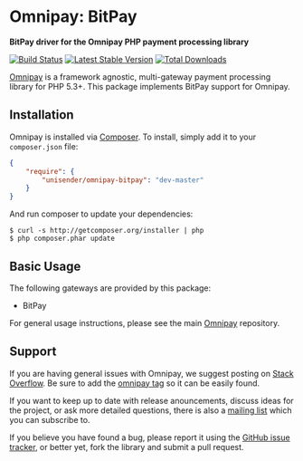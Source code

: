 # Omnipay: BitPay

**BitPay driver for the Omnipay PHP payment processing library**

[![Build Status](https://travis-ci.org/thephpleague/omnipay-bitpay.png?branch=master)](https://travis-ci.org/thephpleague/omnipay-bitpay)
[![Latest Stable Version](https://poser.pugx.org/omnipay/bitpay/version.png)](https://packagist.org/packages/omnipay/bitpay)
[![Total Downloads](https://poser.pugx.org/omnipay/bitpay/d/total.png)](https://packagist.org/packages/omnipay/bitpay)

[Omnipay](https://github.com/thephpleague/omnipay) is a framework agnostic, multi-gateway payment
processing library for PHP 5.3+. This package implements BitPay support for Omnipay.

## Installation

Omnipay is installed via [Composer](http://getcomposer.org/). To install, simply add it
to your `composer.json` file:

```json
{
    "require": {
        "unisender/omnipay-bitpay": "dev-master"
    }
}
```

And run composer to update your dependencies:

    $ curl -s http://getcomposer.org/installer | php
    $ php composer.phar update

## Basic Usage

The following gateways are provided by this package:

* BitPay

For general usage instructions, please see the main [Omnipay](https://github.com/thephpleague/omnipay)
repository.

## Support

If you are having general issues with Omnipay, we suggest posting on
[Stack Overflow](http://stackoverflow.com/). Be sure to add the
[omnipay tag](http://stackoverflow.com/questions/tagged/omnipay) so it can be easily found.

If you want to keep up to date with release anouncements, discuss ideas for the project,
or ask more detailed questions, there is also a [mailing list](https://groups.google.com/forum/#!forum/omnipay) which
you can subscribe to.

If you believe you have found a bug, please report it using the [GitHub issue tracker](https://github.com/thephpleague/omnipay-bitpay/issues),
or better yet, fork the library and submit a pull request.
